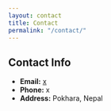 ```yaml
---
layout: contact
title: Contact
permalink: "/contact/"
---
```


## Contact Info

- **Email:** <a href="mailto:">x</a>
- **Phone:** x
- **Address:** Pokhara, Nepal